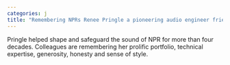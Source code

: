 ```yaml
---
categories: j
title: "Remembering NPRs Renee Pringle a pioneering audio engineer friend and fashionista"
---
```

Pringle helped shape and safeguard the sound of NPR for more than four decades. Colleagues are remembering her prolific portfolio, technical expertise, generosity, honesty and sense of style. 